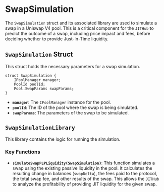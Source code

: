 # SwapSimulation

The `SwapSimulation` struct and its associated library are used to simulate a swap in a Uniswap V4 pool. This is a critical component for the `JITHub` to predict the outcome of a swap, including price impact and fees, before deciding whether to provide Just-In-Time liquidity.

## `SwapSimulation` Struct

This struct holds the necessary parameters for a swap simulation.

```solidity
struct SwapSimulation {
    IPoolManager manager;
    PoolId poolId;
    Pool.SwapParams swapParams;
}
```

- **`manager`**: The `IPoolManager` instance for the pool.
- **`poolId`**: The ID of the pool where the swap is being simulated.
- **`swapParams`**: The parameters of the swap to be simulated.

## `SwapSimulationLibrary`

This library contains the logic for running the simulation.

### Key Functions

- **`simulateSwapPLPLiquidity(SwapSimulation)`**: This function simulates a swap using the existing passive liquidity in the pool. It calculates the resulting change in balances (`swapDelta`), the fees paid to the protocol, the total swap fee, and other results of the swap. This allows the `JITHub` to analyze the profitability of providing JIT liquidity for the given swap.
